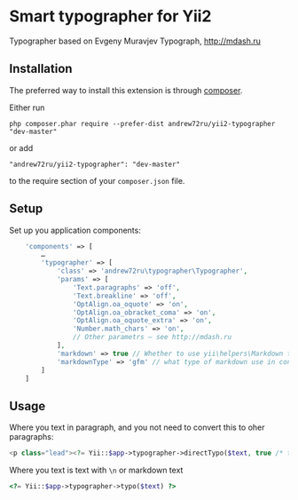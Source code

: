 Smart typographer for Yii2
==========================
Typographer based on Evgeny Muravjev Typograph, http://mdash.ru

Installation
------------

The preferred way to install this extension is through [composer](http://getcomposer.org/download/).

Either run

```
php composer.phar require --prefer-dist andrew72ru/yii2-typographer "dev-master"
```

or add

```
"andrew72ru/yii2-typographer": "dev-master"
```

to the require section of your `composer.json` file.


Setup
-----

Set up you application components:

```php
    'components' => [
        …
        'typographer' => [
            'class' => 'andrew72ru\typographer\Typographer',
            'params' => [
                'Text.paragraphs' => 'off',
                'Text.breakline' => 'off',
                'OptAlign.oa_oquote' => 'on',
                'OptAlign.oa_obracket_coma' => 'on',
                'OptAlign.oa_oquote_extra' => 'on',
                'Number.math_chars' => 'on',
                // Other parametrs – see http://mdash.ru
            ],
            'markdown' => true // Whether to use yii\helpers\Markdown to convert text
            'markdownType' => 'gfm' // what type of markdown use in converter
        ]
    ]
```

Usage
-----

Where you text in paragraph, and you not need to convert this to oher paragraphs:

```php
<p class="lead"><?= Yii::$app->typographer->directTypo($text, true /* true – use Yii ntext formatter, false - do not use */)?></p>
```

Where you text is text with `\n` or markdown text

```php
<?= Yii::$app->typographer->typo($text) ?>
```
